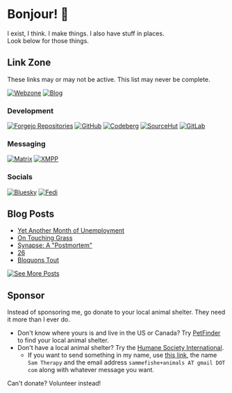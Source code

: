 # Bonjour! 👋

I exist, I think.
I make things.
I also have stuff in places. \
Look below for those things.

## Link Zone

These links may or may not be active.
This list may never be complete.

[![Webzone](https://img.shields.io/badge/Website-samtherapy.net-black?style=for-the-badge&logo=data%3Aimage%2Fsvg%2Bxml%3Bbase64%2CPD94bWwgdmVyc2lvbj0iMS4wIiBlbmNvZGluZz0iVVRGLTgiPz4KPHN2ZyB4bWxucz0iaHR0cDovL3d3dy53My5vcmcvMjAwMC9zdmciIHdpZHRoPSI0MjAiCmhlaWdodD0iNDIwIiBzdHJva2U9IiMwMDAiIGZpbGw9Im5vbmUiPgo8cGF0aCBzdHJva2Utd2lkdGg9IjI2IgpkPSJNMjA5LDE1YTE5NSwxOTUgMCAxLDAgMiwweiIvPgo8cGF0aCBzdHJva2Utd2lkdGg9IjE4IgpkPSJtMjEwLDE1djM5MG0xOTUtMTk1SDE1TTU5LDkwYTI2MCwyNjAgMCAwLDAgMzAyLDAgbTAsMjQwIGEyNjAsMjYwIDAgMCwwLTMwMiwwTTE5NSwyMGEyNTAsMjUwIDAgMCwwIDAsMzgyIG0zMCwwIGEyNTAsMjUwIDAgMCwwIDAtMzgyIi8%2BCjwvc3ZnPg%3D%3D)](https://samtherapy.net)
[![Blog](https://img.shields.io/badge/Blog-blog.froth.zone-5AC4EE?style=for-the-badge&logo=writedotas&logoColor=white)](https://blog.froth.zone/sam)


### Development

[![Forgejo Repositories](https://img.shields.io/badge/git.froth.zone-sam-FB923C?style=for-the-badge&logo=forgejo)](https://git.froth.zone/sam)
[![GitHub](https://img.shields.io/badge/GitHub-SamTherapy-4078c0?style=for-the-badge&logo=github)](https://github.com/SamTherapy)
[![Codeberg](https://img.shields.io/badge/Codeberg-sammefishe-2185D0?style=for-the-badge&logo=codeberg)](https://codeberg.org/sammefishe)
[![SourceHut](https://img.shields.io/badge/SourceHut-~sammefishe-black?style=for-the-badge&logo=sourcehut)](https://sr.ht/~sammefishe/)
[![GitLab](https://img.shields.io/badge/GitLab-SamTherapy-FC6D26?style=for-the-badge&logo=gitlab)](https://gitlab.com/SamTherapy)

### Messaging

[![Matrix](https://img.shields.io/badge/Matrix-%40samme%3Aschizo.cafe-black?style=for-the-badge&logo=matrix)](https://matrix.to/#/@samme:schizo.cafe)
[![XMPP](https://img.shields.io/badge/XMPP-sam%40samtherapy.net-002B5C?style=for-the-badge&logo=xmpp)](xmpp://sam@samtherapy.net)

### Socials

[![Bluesky](https://img.shields.io/badge/Bluesky-%40samtherapy.net-0285FF?style=for-the-badge&logo=bluesky)](https://bsky.app/profile/samtherapy.net)
[![Fedi](https://img.shields.io/badge/Fediverse-%40sam%40froth.zone-FBA457?style=for-the-badge&logo=pleroma)](https://froth.zone/users/sam)

## Blog Posts

<!-- BLOG-POST-LIST:START -->
- [Yet Another Month of Unemployment](https://blog.froth.zone/sam/yet-another-month-of-unemployment)
- [On Touching Grass](https://blog.froth.zone/sam/on-touching-grass)
- [Synapse: A &quot;Postmortem&quot;](https://blog.froth.zone/sam/synapse-a-postmortem)
- [26](https://blog.froth.zone/sam/26)
- [Bloquons Tout](https://blog.froth.zone/sam/bloquons-tout)
<!-- BLOG-POST-LIST:END -->

[![See More Posts](https://img.shields.io/badge/See%20More%20Posts-grey?style=social&logo=writedotas)](https://blog.froth.zone/sam)

## Sponsor

Instead of sponsoring me, go donate to your local animal shelter. They need it more than I ever do.

- Don't know where yours is and live in the US or Canada? Try [PetFinder](https://www.petfinder.com/animal-shelters-and-rescues/search/) to find your local animal shelter.
- Don't have a local animal shelter? Try the [Humane Society International](https://donate.hsi.org/).
  - If you want to send something in my name, use [this link](https://donate.hsi.org/page/119584/donate/1), the name `Sam Therapy` and the email address `sammefishe+animals AT gmail DOT com` along with whatever message you want.

Can't donate? Volunteer instead!
